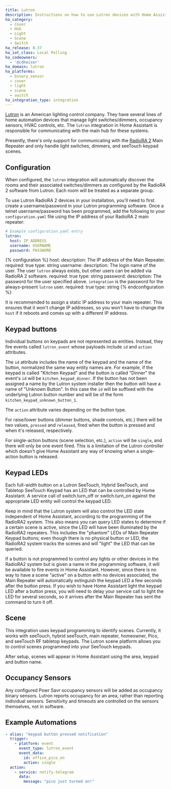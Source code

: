```yaml
---
title: Lutron
description: Instructions on how to use Lutron devices with Home Assistant.
ha_category:
  - Cover
  - Hub
  - Light
  - Scene
  - Switch
ha_release: 0.37
ha_iot_class: Local Polling
ha_codeowners:
  - '@cdheiser'
ha_domain: lutron
ha_platforms:
  - binary_sensor
  - cover
  - light
  - scene
  - switch
ha_integration_type: integration
---
```


[Lutron](http://www.lutron.com/) is an American lighting control company. They have several lines of home automation devices that manage light switches/dimmers, occupancy sensors, HVAC controls, etc. The `lutron` integration in Home Assistant is responsible for communicating with the main hub for these systems.

Presently, there's only support for communicating with the [RadioRA 2](http://www.lutron.com/en-US/Products/Pages/WholeHomeSystems/RadioRA2/Overview.aspx) Main Repeater and only handle light switches, dimmers, and seeTouch keypad scenes.

## Configuration

When configured, the `lutron` integration will automatically discover the rooms and their associated switches/dimmers as configured by the RadioRA 2 software from Lutron. Each room will be treated as a separate group.

To use Lutron RadioRA 2 devices in your installation, you'll need to first create a username/password in your Lutron programming software. Once a telnet username/password has been programmed, add the following to your `configuration.yaml` file using the IP address of your RadioRA 2 main repeater:

``` yaml
# Example configuration.yaml entry
lutron:
  host: IP_ADDRESS
  username: USERNAME
  password: PASSWORD
```

{% configuration %}
host:
  description: The IP address of the Main Repeater.
  required: true
  type: string
username:
  description: The login name of the user. The user `lutron` always exists, but other users can be added via RadioRA 2 software.
  required: true
  type: string
password:
  description: The password for the user specified above. `integration` is the password for the always-present `lutron` user.
  required: true
  type: string
{% endconfiguration %}

<div class='note'>

It is recommended to assign a static IP address to your main repeater. This ensures that it won't change IP addresses, so you won't have to change the `host` if it reboots and comes up with a different IP address.

</div>

## Keypad buttons

Individual buttons on keypads are not represented as entities. Instead, they fire events called `lutron_event` whose payloads include `id` and `action` attributes.

The `id` attribute includes the name of the keypad and the name of the button, normalized the same way entity names are. For example, if the keypad is called "Kitchen Keypad" and the button is called "Dinner" the event's `id` will be `kitchen_keypad_dinner`. If the button has not been assigned a name by the Lutron system installer then the button will have a name of "Unknown Button". In this case the `id` will be suffixed with the underlying Lutron button number and will be of the form `kitchen_keypad_unknown_button_1`.

The `action` attribute varies depending on the button type.

For raise/lower buttons (dimmer buttons, shade controls, etc.) there will be two values, `pressed` and `released`, fired when the button is pressed and when it's released, respectively.

For single-action buttons (scene selection, etc.), `action` will be `single`, and there will only be one event fired. This is a limitation of the Lutron controller which doesn't give Home Assistant any way of knowing when a single-action button is released.

## Keypad LEDs

Each full-width button on a Lutron SeeTouch, Hybrid SeeTouch, and Tabletop SeeTouch Keypad has an LED that can be controlled by Home Assistant. A service call of switch.turn_off or switch.turn_on against the appropriate LED entity will control the keypad LED.

Keep in mind that the Lutron system will also control the LED state independent of Home Assistant, according to the programming of the RadioRA2 system. This also means you can query LED states to determine if a certain scene is active, since the LED will have been illuminated by the RadioRA2 repeaters. This includes the "phantom" LEDs of Main Repeater Keypad buttons; even though there is no physical button or LED, the RadioRA2 system tracks the scenes and will "light" the LED that can be queried.

If a button is not programmed to control any lights or other devices in the RadioRA2 system but is given a name in the programming software, it will be available to fire events in Home Assistant. However, since there is no way to have a scene "active" on a button with no devices associated, the Main Repeater will automatically extinguish the keypad LED a few seconds after the button press. If you wish to have Home Assistant light the keypad LED after a button press, you will need to delay your service call to light the LED for several seconds, so it arrives after the Main Repeater has sent the command to turn it off.

## Scene

This integration uses keypad programming to identify scenes.  Currently, it works with seeTouch, hybrid seeTouch, main repeater, homeowner, Pico, and seeTouch RF tabletop keypads.
The Lutron scene platform allows you to control scenes programmed into your SeeTouch keypads.

After setup, scenes will appear in Home Assistant using the area, keypad and button name.

## Occupancy Sensors

Any configured Powr Savr occupancy sensors will be added as occupancy binary sensors. Lutron reports occupancy for an area, rather than reporting individual sensors. Sensitivity and timeouts are controlled on the sensors themselves, not in software.

## Example Automations

``` yaml
- alias: "keypad button pressed notification"
  trigger:
    - platform: event
      event_type: lutron_event
      event_data:
        id: office_pico_on
        action: single
  action:
    - service: notify.telegram
      data:
        message: "pico just turned on!"
```
